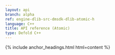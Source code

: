 ```yaml
---
layout: api
branch: alpha
ref: engine-dlib-src-dmsdk-dlib-atomic-h
language: C++
title: API reference (Atomic)
type: Defold C++
---
```

{% include anchor_headings.html html=content %}